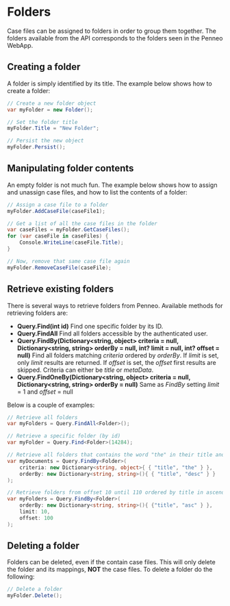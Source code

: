 # Folders
Case files can be assigned to folders in order to group them together. The folders available from the API corresponds to the folders seen in the Penneo WebApp.

## Creating a folder
A folder is simply identified by its title. The example below shows how to create a folder:

```csharp
// Create a new folder object
var myFolder = new Folder();

// Set the folder title
myFolder.Title = "New Folder";

// Persist the new object
myFolder.Persist();
```

## Manipulating folder contents
An empty folder is not much fun. The example below shows how to assign and unassign case files, and how to list the contents of a folder:

```csharp
// Assign a case file to a folder
myFolder.AddCaseFile(caseFile1);

// Get a list of all the case files in the folder
var caseFiles = myFolder.GetCaseFiles();
for (var caseFile in caseFiles) {
	Console.WriteLine(caseFile.Title);	
}

// Now, remove that same case file again
myFolder.RemoveCaseFile(caseFile);

```

## Retrieve existing folders
There is several ways to retrieve folders from Penneo. Available methods for retrieving folders are:

* __Query.Find<Folder>(int id)__
Find one specific folder by its ID.
* __Query.FindAll<Folder>__
Find all folders accessible by the authenticated user.
* __Query.FindBy<Folder>(Dictionary\<string, object\> criteria = null, Dictionary\<string, string\> orderBy = null, int? limit = null, int? offset = null)__
Find all folders matching _criteria_ ordered by _orderBy_. If _limit_ is set, only _limit_ results are returned. If _offset_ is set, the _offset_ first results are skipped.
Criteria can either be _title_ or _metaData_.
* __Query.FindOneBy<Folder>(Dictionary\<string, object\> criteria = null, Dictionary\<string, string\> orderBy = null)__
Same as _FindBy_ setting _limit_ = 1 and _offset_ = null

Below is a couple of examples:

```csharp
// Retrieve all folders
var myFolders = Query.FindAll<Folder>();

// Retrieve a specific folder (by id)
var myFolder = Query.Find<Folder>(14284);

// Retrieve all folders that contains the word "the" in their title and sort descending on folder title
var myDocuments = Query.FindBy<Folder>(
	criteria: new Dictionary<string, object>{ { "title", "the" } },
	orderBy: new Dictionary<string, string>(){ { "title", "desc" } }
);

// Retrieve folders from offset 10 until 110 ordered by title in ascending order
var myFolders = Query.FindBy<Folder>(	
	orderBy: new Dictionary<string, string>(){ {"title", "asc" } },
	limit: 10,
	offset: 100
);

```

## Deleting a folder
Folders can be deleted, even if the contain case files. This will only delete the folder and its mappings, __NOT__ the case files. To delete a folder do the following:

```csharp
// Delete a folder
myFolder.Delete();
```
